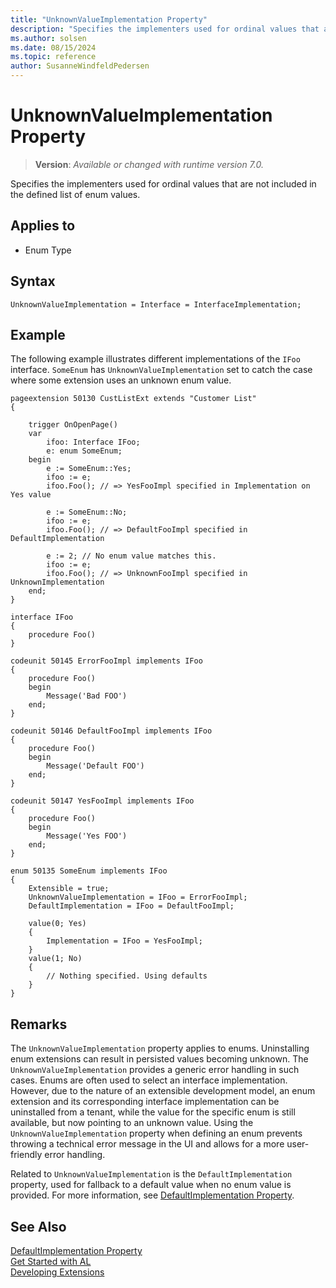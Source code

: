 ```yaml
---
title: "UnknownValueImplementation Property"
description: "Specifies the implementers used for ordinal values that are not included in the defined list of enum values."
ms.author: solsen
ms.date: 08/15/2024
ms.topic: reference
author: SusanneWindfeldPedersen
---
```

[//]: # (START>DO_NOT_EDIT)
[//]: # (IMPORTANT:Do not edit any of the content between here and the END>DO_NOT_EDIT.)
[//]: # (Any modifications should be made in the .xml files in the ModernDev repo.)
# UnknownValueImplementation Property
> **Version**: _Available or changed with runtime version 7.0._

Specifies the implementers used for ordinal values that are not included in the defined list of enum values.

## Applies to
-   Enum Type

[//]: # (IMPORTANT: END>DO_NOT_EDIT)

## Syntax

```al
UnknownValueImplementation = Interface = InterfaceImplementation;

```

## Example

The following example illustrates different implementations of the `IFoo` interface. `SomeEnum` has `UnknownValueImplementation` set to catch the case where some extension uses an unknown enum value.


```al
pageextension 50130 CustListExt extends "Customer List"
{

    trigger OnOpenPage()
    var
        ifoo: Interface IFoo;
        e: enum SomeEnum;
    begin
        e := SomeEnum::Yes;
        ifoo := e;
        ifoo.Foo(); // => YesFooImpl specified in Implementation on Yes value

        e := SomeEnum::No;
        ifoo := e;
        ifoo.Foo(); // => DefaultFooImpl specified in DefaultImplementation

        e := 2; // No enum value matches this.
        ifoo := e;
        ifoo.Foo(); // => UnknownFooImpl specified in UnknownImplementation
    end;
}

interface IFoo
{
    procedure Foo()
}

codeunit 50145 ErrorFooImpl implements IFoo
{
    procedure Foo()
    begin
        Message('Bad FOO')
    end;
}

codeunit 50146 DefaultFooImpl implements IFoo
{
    procedure Foo()
    begin
        Message('Default FOO')
    end;
}

codeunit 50147 YesFooImpl implements IFoo
{
    procedure Foo()
    begin
        Message('Yes FOO')
    end;
}

enum 50135 SomeEnum implements IFoo
{
    Extensible = true;
    UnknownValueImplementation = IFoo = ErrorFooImpl;
    DefaultImplementation = IFoo = DefaultFooImpl;

    value(0; Yes)
    {
        Implementation = IFoo = YesFooImpl;
    }
    value(1; No)
    {
        // Nothing specified. Using defaults
    }
}
```

## Remarks

The `UnknownValueImplementation` property applies to enums. Uninstalling enum extensions can result in persisted values becoming unknown. The `UnknownValueImplementation` provides a generic error handling in such cases. Enums are often used to select an interface implementation. However, due to the nature of an extensible development model, an enum extension and its corresponding interface implementation can be uninstalled from a tenant, while the value for the specific enum is still available, but now pointing to an unknown value. Using the `UnknownValueImplementation` property when defining an enum prevents throwing a technical error message in the UI and allows for a more user-friendly error handling.

Related to `UnknownValueImplementation` is the `DefaultImplementation` property, used for fallback to a default value when no enum value is provided. For more information, see [DefaultImplementation Property](devenv-defaultimplementation-property.md).


## See Also

[DefaultImplementation Property](devenv-defaultimplementation-property.md)  
[Get Started with AL](../devenv-get-started.md)  
[Developing Extensions](../devenv-dev-overview.md)  